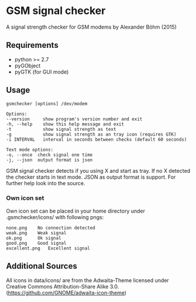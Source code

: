# GSM signal checker

A signal strength checker for GSM modems by Alexander Böhm (2015)

## Requirements

* python >= 2.7
* pyGObject
* pyGTK (for GUI mode)

## Usage
	gsmchecker [options] /dev/modem

	Options:
	--version     show program's version number and exit
	-h, --help    show this help message and exit
	-t            show signal strength as text
	-g            show signal strength as an tray icon (requires GTK)
	-i INTERVAL   interval in seconds between checks (default 60 seconds)
	
	Text mode options:
	-o, --once  check signal one time
	-j, --json  output format is json

GSM signal checker detects if you using X and start as tray. If no X detected
the checker starts in text mode. JSON as output format is support. For further
help look into the source.

### Own icon set

Own icon set can be placed in your home directory under .gsmchecker/icons/ with
following pngs:

	none.png	No connection detected
	weak.png	Weak signal
	ok.png		Ok signal
	good.png	Good signal
	excellent.png	Excellent signal

## Additional Sources

All icons in data/icons/ are from the Adwaita-Theme licensed under Creative
Commons Attribution-Share Alike 3.0.
(https://github.com/GNOME/adwaita-icon-theme)


